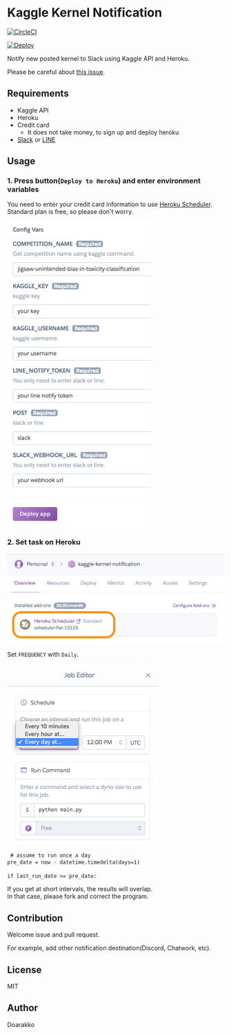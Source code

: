# Kaggle Kernel Notification
[![CircleCI](https://circleci.com/gh/Doarakko/kaggle-kernel-notification.svg?style=svg)](https://circleci.com/gh/Doarakko/kaggle-kernel-notification)

[![Deploy](https://www.herokucdn.com/deploy/button.png)](https://heroku.com/deploy)

Notify new posted kernel to Slack using Kaggle API and Heroku.

Please be careful about [this issue](https://github.com/Doarakko/kaggle-kernel-notification/issues/1).

## Requirements
- Kaggle API
- Heroku
- Credit card
    - It does not take money, to sign up and deploy heroku
- [Slack](https://api.slack.com/incoming-webhooks) or [LINE](https://notify-bot.line.me)

## Usage
### 1. Press button(`Deploy to Heroku`) and enter environment variables
You need to enter your credit card information to use [Heroku Scheduler](https://devcenter.heroku.com/articles/scheduler).  
Standard plan is free, so please don't worry.

![](img/enter-config-vars.png)



### 2. Set task on Heroku
![](img/select-scheduler.png)

Set `FREQUENCY` with `Daily`.

![](img/set-schedule.png)


```
 # assume to run once a day
pre_date = now - datetime.timedelta(days=1)

if last_run_date >= pre_date:
```

If you get at short intervals, the results will overlap.  
In that case, please fork and correct the program.

## Contribution
Welcome issue and pull request.

For example, add other notification destination(Discord, Chatwork, etc).

## License
MIT

## Author
Doarakko
